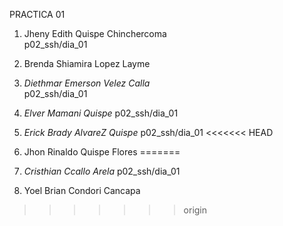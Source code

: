 
PRACTICA 01
1. Jheny Edith Quispe Chinchercoma  
   p02_ssh/dia_01

1. Brenda Shiamira Lopez Layme

1. *Diethmar Emerson Velez Calla*  
   p02_ssh/dia_01

1. *Elver Mamani Quispe*
   p02_ssh/dia_01

1. *Erick Brady AlvareZ Quispe*
   p02_ssh/dia_01
<<<<<<< HEAD

1. Jhon Rinaldo Quispe Flores
=======
1. *Cristhian Ccallo Arela*
   p02_ssh/dia_01
   
1. Yoel Brian Condori Cancapa
   
>>>>>>> origin
